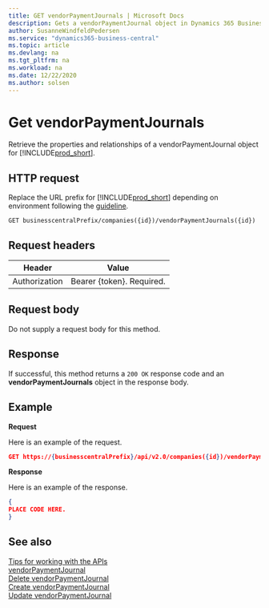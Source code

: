 ```yaml
---
title: GET vendorPaymentJournals | Microsoft Docs
description: Gets a vendorPaymentJournal object in Dynamics 365 Business Central.
author: SusanneWindfeldPedersen
ms.service: "dynamics365-business-central"
ms.topic: article
ms.devlang: na
ms.tgt_pltfrm: na
ms.workload: na
ms.date: 12/22/2020
ms.author: solsen
---
```


# Get vendorPaymentJournals
Retrieve the properties and relationships of a vendorPaymentJournal object for [!INCLUDE[prod_short](../../../includes/prod_short.md)]. 


## HTTP request
Replace the URL prefix for [!INCLUDE[prod_short](../../../includes/prod_short.md)] depending on environment following the [guideline](../../v2.0/endpoints-apis-for-dynamics.md).
```
GET businesscentralPrefix/companies({id})/vendorPaymentJournals({id})
```

## Request headers

|Header|Value|
|------|-----|
|Authorization  |Bearer {token}. Required. |

## Request body
Do not supply a request body for this method.

## Response
If successful, this method returns a ```200 OK``` response code and an **vendorPaymentJournals** object in the response body.

## Example

**Request**

Here is an example of the request.
```json
GET https://{businesscentralPrefix}/api/v2.0/companies({id})/vendorPaymentJournals({id})
```

**Response**

Here is an example of the response. 

```json
{
PLACE CODE HERE.
}
```


## See also
[Tips for working with the APIs](../../developer/devenv-connect-apps-tips.md)  
[vendorPaymentJournal](../resources/dynamics_vendorPaymentJournal.md)  
[Delete vendorPaymentJournal](dynamics_vendorPaymentJournal_Delete.md)   
[Create vendorPaymentJournal](dynamics_vendorPaymentJournal_Create.md)   
[Update vendorPaymentJournal](dynamics_vendorPaymentJournal_Update.md)   

